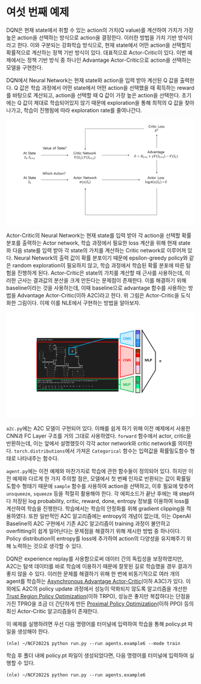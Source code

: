 # 여섯 번째 예제

DQN은 현재 state에서 취할 수 있는 action의 가치(Q value)를 계산하여 가치가 가장 높은 action을 선택하는 방식으로 action을 결정한다. 이러한 방법을 가치 기반 방식이라고 한다. 이와 구분되는 강화학습 방식으로, 현재 state에서 어떤 action을 선택할지 확률적으로 계산하는 정책 기반 방식이 있다. 대표적으로 Actor-Critic이 있다. 이번 예제에서는 정책 기반 방식 중 하나인 Advantage Actor-Critic으로 action을 선택하는 모델을 구현한다.

DQN에서 Neural Network는 현재 state와 action을 입력 받아 계산된 Q 값을 출력한다. Q 값은 학습 과정에서 어떤 state에서 어떤 action을 선택했을 때 획득하는 reward를 바탕으로 계산되고, action을 선택할 때 Q 값이 가장 높은 action을 선택한다. 초기에는 Q 값이 제대로 학습되어있지 않기 때문에 exploration을 통해 최적의 Q 값을 찾아 나가고, 학습이 진행됨에 따라 exploration rate를 줄여나간다.

<img src="../../pics/a2c.png"/>

Actor-Critic의 Neural Network는 현재 state를 입력 받아 각 action을 선택할 확률 분포를 출력하는 Actor network, 학습 과정에서 필요한 loss 계산을 위해 현재 state와 다음 state를 입력 받아 각 state의 가치를 계산하는 Critic network로 이루어져 있다. Neural Network의 출력 값이 확률 분포이기 때문에 epsilon-greedy policy와 같은 random exploration이 필요하지 않고, 학습 과정에서 학습된 확률 분포에 따른 탐험을 진행하게 된다. Actor-Critic은 state의 가치를 계산할 때 근사를 사용하는데, 이러한 근사는 결과값의 분산을 크게 만든다는 문제점이 존재한다. 이를 해결하기 위해 baseline이라는 것을 사용하는데, 이때 baseline으로 advantage 함수를 사용하는 방법을 Advantage Actor-Critic(이하 A2C)라고 한다. 위 그림은 Actor-Critic을 도식화한 그림이다. 이제 이를 NLE에서 구현하는 방법을 알아보자.

<img src="../../pics/a2c_model.png"/>

```a2c.py```에는 A2C 모델이 구현되어 있다. 이해를 쉽게 하기 위해 이전 예제에서 사용한 CNN과 FC Layer 구조를 거의 그대로 사용하였다. ```forward``` 함수에서 actor, critic을 반환하는데, 이는 앞에서 설명했듯이 각각 actor network와 critic network를 의미한다. ```torch.distributions```에서 가져온 ```Categorical``` 함수는 입력값을 확률밀도함수 형태로 나타내주는 함수다.

```agent.py```에는 이전 예제와 마찬가지로 학습에 관한 함수들이 정의되어 있다. 하지만 이전 예제와 다르게 한 가지 주의할 점은, 모델에서 첫 번째 인자로 반환되는 값이 확률밀도함수 형태기 때문에 ```sample``` 함수를 사용하여 action을 선택하고, 이후 필요에 맞추어 ```unsqueeze```, ```squeeze``` 등을 적절히 활용해야 한다. 각 에피소드가 끝난 후에는 매 step마다 저장된 log probability, critic, reward, done, entropy 정보를 이용하여 loss를 계산하여 학습을 진행한다. 학습에서는 학습의 안정화를 위해 gradient clipping을 적용하였다. 또한 일반적인 A2C 알고리즘에는 entropy의 개념이 없는데, 이는 OpenAI Baseline의 A2C 구현에서 기존 A2C 알고리즘이 training 과정이 불안하고 overfitting이 쉽게 일어난다는 문제점을 해결하기 위해 제시한 방법 중 하나이다. Policy distribution의 entropy를 loss에 추가하여 action의 다양성을 유지해주기 위해 노력하는 것으로 생각할 수 있다.

DQN은 experience replay를 사용함으로써 데이터 간의 독립성을 보장하였지만, A2C는 탐색 데이터를 바로 학습에 이용하기 때문에 잘못된 길로 학습했을 경우 결과가 좋지 않을 수 있다. 이러한 문제를 해결하기 위해 한 번에 비동기적으로 여러 개의 agent를 학습하는 [Asynchronous Advantage Actor-Critic](https://arxiv.org/pdf/1602.01783.pdf)(이하 A3C)가 있다. 이외에도 A2C의 policy update 과정에서 성능이 악화되지 않도록 알고리즘을 개선한 [Trust Region Policy Optimization](https://arxiv.org/pdf/1502.05477.pdf)(이하 TRPO), 성능은 좋지만 복잡하다는 단점을 가진 TPRO을 조금 더 간단하게 만든 [Proximal Policy Optimization](https://arxiv.org/pdf/1707.06347.pdf)(이하 PPO) 등의 최신 Actor-Critic 알고리즘들이 존재한다.

이 예제를 실행하려면 우선 다음 명령어를 터미널에 입력하여 학습을 통해 policy.pt 파일을 생성해야 한다.

```
(nle) ~/NCF2022$ python run.py --run agents.example6 --mode train
```

학습 후 폴더 내에 policy.pt 파일이 생성되었다면, 다음 명령어를 터미널에 입력하여 실행할 수 있다.

```
(nle) ~/NCF2022$ python run.py --run agents.example6
```